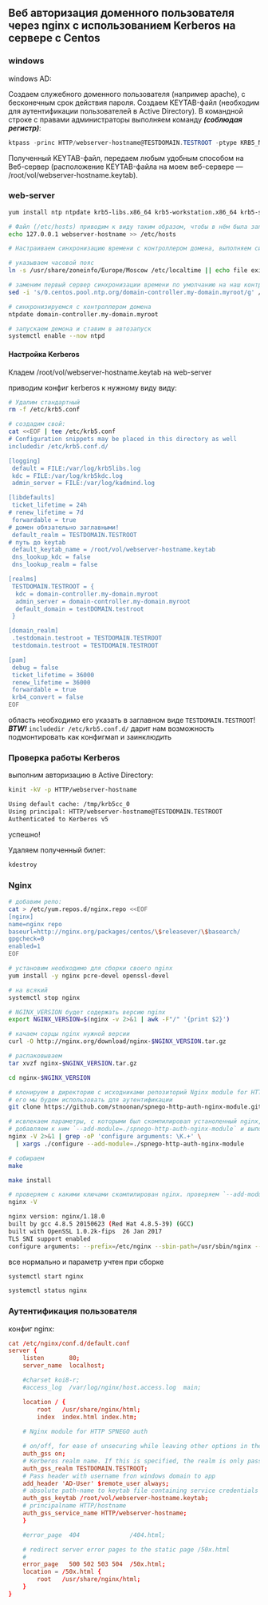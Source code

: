 ## Веб авторизация доменного пользователя через nginx с использованием Kerberos на сервере с Centos

### windows

windows AD:

Создаем служебного доменного пользователя (например apache), с бесконечным срок действия пароля.
Создаем KEYTAB-файл (необходим для аутентификации пользователей в Active Directory). В командной строке с правами администраторы выполняем команду ***(соблюдая регистр)***:

```powershell
ktpass -princ HTTP/webserver-hostname@TESTDOMAIN.TESTROOT -ptype KRB5_NT_PRINCIPAL -mapuser apache@TESTDOMAIN.TESTROOT -pass 'UserPassword' -crypto all -setupn -out C:\webserver-hostname.keytab

```
Полученный KEYTAB-файл, передаем любым удобным способом на Веб-сервер (расположение KEYTAB-файла на моем веб-сервере — /root/vol/webserver-hostname.keytab).

### web-server
```bash
yum install ntp ntpdate krb5-libs.x86_64 krb5-workstation.x86_64 krb5-server krb5-devel.x86_64 heimdal-devel.x86_64 make git gcc.x86_64 openssl-devel -y

# Файл (/etc/hosts) приводим к виду таким образом, чтобы в нём была запись с полным доменным именем компьютера и с коротким именем, ссылающаяся на один из внутренних IP:
echo 127.0.0.1 webserver-hostname >> /etc/hosts

# Настраиваем синхронизацию времени с контроллером домена, выполняем синхронизацию времени с контроллером домена:

# указываем часовой пояс
ln -s /usr/share/zoneinfo/Europe/Moscow /etc/localtime || echo file exists

# заменим первый сервер синхронизации времени по умолчанию на наш контроллер домена
sed -i 's/0.centos.pool.ntp.org/domain-controller.my-domain.myroot/g' /etc/ntp.conf

# синхронизируемся с контроллером домена
ntpdate domain-controller.my-domain.myroot

# запускаем демона и ставим в автозапуск
systemctl enable --now ntpd
```

#### Настройка Kerberos

Кладем /root/vol/webserver-hostname.keytab на web-server

приводим конфиг kerberos к нужному виду виду:
```bash
# Удалим стандартный
rm -f /etc/krb5.conf

# создадим свой:
cat <<EOF | tee /etc/krb5.conf
# Configuration snippets may be placed in this directory as well
includedir /etc/krb5.conf.d/

[logging]
 default = FILE:/var/log/krb5libs.log
 kdc = FILE:/var/log/krb5kdc.log
 admin_server = FILE:/var/log/kadmind.log

[libdefaults]
 ticket_lifetime = 24h
# renew_lifetime = 7d
 forwardable = true
# домен обязательно заглавными!
 default_realm = TESTDOMAIN.TESTROOT
# путь до keytab
 default_keytab_name = /root/vol/webserver-hostname.keytab
 dns_lookup_kdc = false
 dns_lookup_realm = false

[realms]
 TESTDOMAIN.TESTROOT = {
  kdc = domain-controller.my-domain.myroot
  admin_server = domain-controller.my-domain.myroot
  default_domain = testDOMAIN.testroot
 }

[domain_realm]
 .testdomain.testroot = TESTDOMAIN.TESTROOT
 testdomain.testroot = TESTDOMAIN.TESTROOT

[pam]
 debug = false
 ticket_lifetime = 36000
 renew_lifetime = 36000
 forwardable = true
 krb4_convert = false
EOF
```

область необходимо его указать в заглавном виде `TESTDOMAIN.TESTROOT`!
***BTW!*** `includedir /etc/krb5.conf.d/` дарит нам возможность подмонтировать как конфигмап и заинклюдить

### Проверка работы Kerberos

выполним авторизацию в Active Directory:
```bash
kinit -kV -p HTTP/webserver-hostname

Using default cache: /tmp/krb5cc_0
Using principal: HTTP/webserver-hostname@TESTDOMAIN.TESTROOT
Authenticated to Kerberos v5
```
успешно!

Удаляем полученный билет:
```bash
kdestroy
```

### Nginx

```bash
# добавим репо:
cat > /etc/yum.repos.d/nginx.repo <<EOF
[nginx]
name=nginx repo
baseurl=http://nginx.org/packages/centos/\$releasever/\$basearch/
gpgcheck=0
enabled=1
EOF

# установим необходимо для сборки своего nginx
yum install -y nginx pcre-devel openssl-devel

# на всякий
systemctl stop nginx

# NGINX_VERSION будет содержать версию nginx
export NGINX_VERSION=$(nginx -v 2>&1 | awk -F"/" '{print $2}')

# качаем сорцы nginx нужной версии
curl -O http://nginx.org/download/nginx-$NGINX_VERSION.tar.gz

# распаковываем
tar xvzf nginx-$NGINX_VERSION.tar.gz

cd nginx-$NGINX_VERSION

# клонируем в директорию с исходниками репозиторий Nginx module for HTTP SPNEGO auth,
# его мы будем использовать для аутентификации
git clone https://github.com/stnoonan/spnego-http-auth-nginx-module.git

# исвлекаем параметры, с которыми был скомпилировал устаноленный nginx, 
# добавляем к ним `--add-module=./spnego-http-auth-nginx-module` и выполяем ./configure
nginx -V 2>&1 | grep -oP 'configure arguments: \K.+' \
  | xargs ./configure --add-module=./spnego-http-auth-nginx-module

# собираем
make

make install

# проверяем с какими ключами скомпилирован nginx. проверяем `--add-module=./spnego-http-auth-nginx-module`
nginx -V

nginx version: nginx/1.18.0
built by gcc 4.8.5 20150623 (Red Hat 4.8.5-39) (GCC) 
built with OpenSSL 1.0.2k-fips  26 Jan 2017
TLS SNI support enabled
configure arguments: --prefix=/etc/nginx --sbin-path=/usr/sbin/nginx --modules-path=/usr/lib/nginx/modules --conf-path=/etc/nginx/nginx.conf --error-log-path=/var/log/nginx/error.log --http-log-path=/var/log/nginx/access.log --pid-path=/var/run/nginx.pid --lock-path=/var/run/nginx.lock --http-client-body-temp-path=/var/cache/nginx/client_temp --http-proxy-temp-path=/var/cache/nginx/proxy_temp --http-fastcgi-temp-path=/var/cache/nginx/fastcgi_temp --http-uwsgi-temp-path=/var/cache/nginx/uwsgi_temp --http-scgi-temp-path=/var/cache/nginx/scgi_temp --with-perl_modules_path=/usr/lib/perl5/vendor_perl --user=nginx --group=nginx --with-compat --with-file-aio --with-threads --with-http_addition_module --with-http_auth_request_module --with-http_dav_module --with-http_flv_module --with-http_gunzip_module --with-http_gzip_static_module --with-http_mp4_module --with-http_random_index_module --with-http_realip_module --with-http_secure_link_module --with-http_slice_module --with-http_ssl_module --with-http_stub_status_module --with-http_sub_module --with-http_v2_module --with-mail --with-mail_ssl_module --with-stream --with-stream_realip_module --with-stream_ssl_module --with-stream_ssl_preread_module --with-cc-opt='-Os -fomit-frame-pointer' --with-ld-opt=-Wl,--as-needed --add-module=./spnego-http-auth-nginx-module
```
все нормально и параметр учтен при сборке
```bash
systemctl start nginx

systemctl status nginx
```
### Аутентификация пользователя

конфиг nginx:
```conf
cat /etc/nginx/conf.d/default.conf 
server {
    listen       80;
    server_name  localhost;

    #charset koi8-r;
    #access_log  /var/log/nginx/host.access.log  main;

    location / {
        root   /usr/share/nginx/html;
        index  index.html index.htm;
	
	# Nginx module for HTTP SPNEGO auth

    # on/off, for ease of unsecuring while leaving other options in the config file
    auth_gss on;
    # Kerberos realm name. If this is specified, the realm is only passed to the nginx variable $remote_user if it differs from this default
	auth_gss_realm TESTDOMAIN.TESTROOT;
    # Pass header with username fron windows domain to app
    add_header 'AD-User' $remote_user always;
    # absolute path-name to keytab file containing service credentials
	auth_gss_keytab /root/vol/webserver-hostname.keytab;
    # principalname HTTP/hostname
	auth_gss_service_name HTTP/webserver-hostname;
    }

    #error_page  404              /404.html;

    # redirect server error pages to the static page /50x.html
    #
    error_page   500 502 503 504  /50x.html;
    location = /50x.html {
        root   /usr/share/nginx/html;
    }
}
```

